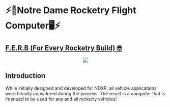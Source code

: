 # ⚡️🚀Notre Dame Rocketry Flight Computer🖥️⚡️

## <u>F.E.R.B (For Every Rocketry Build) 🤓</u>

<p align="center">
  <img src="https://github.com/user-attachments/assets/a07edbf1-1d92-4fb3-bd18-ec18c30b36fb"></img>
</p>


## Introduction

While initially designed and developed for NDXP, all vehicle applications were heavily considered during the process. The result is a computer that is <i>intended</i> to be used for any and all rocketry vehicles!
